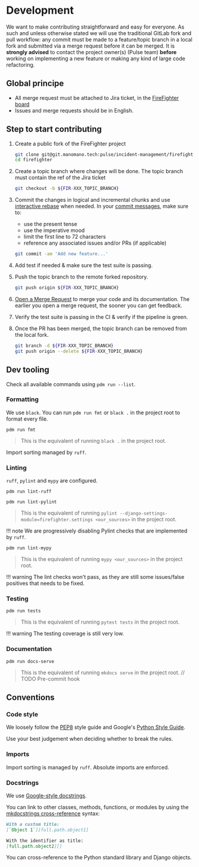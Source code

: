 # Development

We want to make contributing straightforward and easy for everyone. As such and unless otherwise stated we will use the traditional GitLab fork and pull workflow: any commit must be made to a feature/topic branch in a local fork and submitted via a merge request before it can be merged.
It is **strongly advised** to contact the project owner(s) (Pulse team) **before** working on implementing a new feature or making any kind of large code refactoring.

## Global principe

- All merge request must be attached to Jira ticket, in the [FireFighter board](https://manomano.atlassian.net/secure/RapidBoard.jspa?rapidView=443)
- Issues and merge requests should be in English.

## Step to start contributing

<!-- XXX Updated documentation for OSS -->

1. Create a public fork of the FireFighter project

    ```bash
    git clone git@git.manomano.tech:pulse/incident-management/firefighter.git
    cd firefighter
    ```

2. Create a topic branch where changes will be done. The topic branch must contain the ref of the Jira ticket

    ```bash
    git checkout -b ${FIR-XXX_TOPIC_BRANCH}
    ```

3. Commit the changes in logical and incremental chunks and use
   [interactive rebase](https://help.github.com/articles/about-git-rebase)
   when needed.
   In your
   [commit messages](http://tbaggery.com/2008/04/19/a-note-about-git-commit-messages.html),
   make sure to:
    - use the present tense
    - use the imperative mood
    - limit the first line to 72 characters
    - reference any associated issues and/or PRs (if applicable)

    ```bash
    git commit -am 'Add new feature...'
    ```

4. Add test if needed & make sure the test suite is passing.

5. Push the topic branch to the remote forked repository.

    ```bash
    git push origin ${FIR-XXX_TOPIC_BRANCH}
    ```

6. [Open a Merge Request](https://docs.gitlab.com/ee/gitlab-basics/add-merge-request.html) to merge your code and its documentation. The earlier you open a merge request, the sooner you can get feedback.

7. Verify the test suite is passing in the CI & verify if the pipeline is green.

8. Once the PR has been merged, the topic branch can be removed from the local fork.

    ```bash
    git branch -d ${FIR-XXX_TOPIC_BRANCH}
    git push origin --delete ${FIR-XXX_TOPIC_BRANCH}
    ```

## Dev tooling

Check all available commands using `pdm run --list`.

### Formatting

We use `black`. You can run `pdm run fmt` or `black .` in the project root to format every file.

```shell
pdm run fmt
```

> This is the equivalent of running `black .` in the project root.

Import sorting managed by `ruff`.

### Linting

`ruff`, `pylint` and `mypy` are configured.

```shell
pdm run lint-ruff
```


```shell
pdm run lint-pylint
```

> This is the equivalent of running `pylint --django-settings-module=firefighter.settings <our_sources>` in the project root.

!!! note
    We are progressively disabling Pylint checks that are implemented by `ruff`.

```shell
pdm run lint-mypy
```

> This is the equivalent of running `mypy <our_sources>` in the project root.

!!! warning
    The lint checks won't pass, as they are still some issues/false positives that needs to be fixed.

### Testing

```shell
pdm run tests
```

> This is the equivalent of running `pytest tests` in the project root.

!!! warning
    The testing coverage is still very low.

### Documentation

```shell
pdm run docs-serve
```

> This is the equivalent of running `mkdocs serve` in the project root.
// TODO Pre-commit hook

## Conventions

### Code style

We loosely follow the [PEP8](https://www.python.org/dev/peps/pep-0008/) style guide and Google's [Python Style Guide](https://google.github.io/styleguide/pyguide.html).

Use your best judgement when deciding whether to break the rules.

### Imports

Import sorting is managed by `ruff`. Absolute imports are enforced.

### Docstrings

We use [Google-style docstrings](https://google.github.io/styleguide/pyguide.html#38-comments-and-docstrings).

You can link to other classes, methods, functions, or modules by using the [mkdocstrings cross-reference](https://mkdocstrings.github.io/usage/#cross-references) syntax:

```markdown
With a custom title:
[`Object 1`][full.path.object1]

With the identifier as title:
[full.path.object2][]
```

You can cross-reference to the Python standard library and Django objects.
